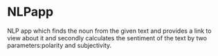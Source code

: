 # NLPapp
NLP app which finds the noun from the given text and provides a link to view about it and secondly calculates the sentiment of the text by two parameters:polarity and subjectivity.  
